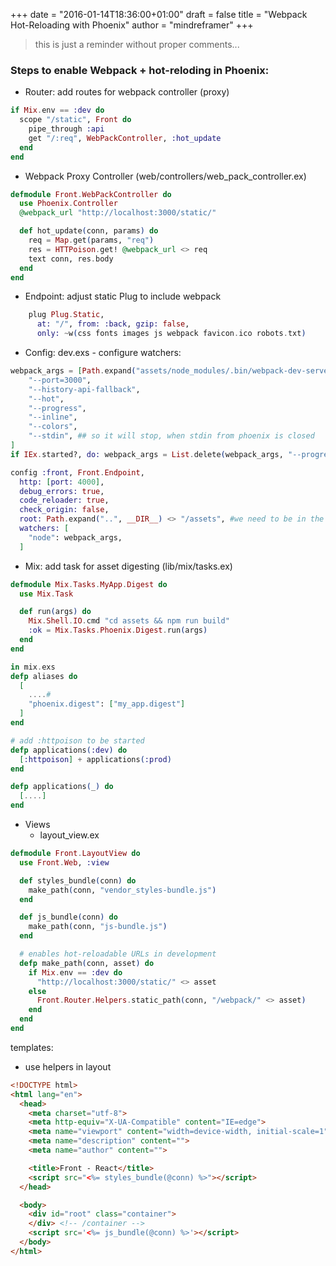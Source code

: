 +++
date = "2016-01-14T18:36:00+01:00"
draft = false
title = "Webpack Hot-Reloading with Phoenix"
author = "mindreframer"
+++





<blockquote>
  this is just a reminder without proper comments...
</blockquote>


### Steps to enable Webpack + hot-reloding in Phoenix:

- Router: add routes for webpack controller (proxy)

```elixir
if Mix.env == :dev do
  scope "/static", Front do
    pipe_through :api
    get "/:req", WebPackController, :hot_update
  end
end
```

- Webpack Proxy Controller (web/controllers/web_pack_controller.ex)

```elixir
defmodule Front.WebPackController do
  use Phoenix.Controller
  @webpack_url "http://localhost:3000/static/"

  def hot_update(conn, params) do
    req = Map.get(params, "req")
    res = HTTPoison.get! @webpack_url <> req
    text conn, res.body
  end
end
```

- Endpoint: adjust static Plug to include webpack

```elixir
    plug Plug.Static,
      at: "/", from: :back, gzip: false,
      only: ~w(css fonts images js webpack favicon.ico robots.txt)

```

- Config: dev.exs - configure watchers:

```elixir
webpack_args = [Path.expand("assets/node_modules/.bin/webpack-dev-server"),
    "--port=3000",
    "--history-api-fallback",
    "--hot",
    "--progress",
    "--inline",
    "--colors",
    "--stdin", ## so it will stop, when stdin from phoenix is closed
]
if IEx.started?, do: webpack_args = List.delete(webpack_args, "--progress")

config :front, Front.Endpoint,
  http: [port: 4000],
  debug_errors: true,
  code_reloader: true,
  check_origin: false,
  root: Path.expand("..", __DIR__) <> "/assets", #we need to be in the assets folder...
  watchers: [
    "node": webpack_args,
  ]
```

- Mix: add task for asset digesting (lib/mix/tasks.ex)

```elixir
defmodule Mix.Tasks.MyApp.Digest do
  use Mix.Task

  def run(args) do
    Mix.Shell.IO.cmd "cd assets && npm run build"
    :ok = Mix.Tasks.Phoenix.Digest.run(args)
  end
end
```




```elixir
in mix.exs
defp aliases do
  [
    ....#
    "phoenix.digest": ["my_app.digest"]
  ]
end

# add :httpoison to be started
defp applications(:dev) do
  [:httpoison] + applications(:prod)
end

defp applications(_) do
  [....]
end
```


- Views
  - layout_view.ex

```elixir
defmodule Front.LayoutView do
  use Front.Web, :view

  def styles_bundle(conn) do
    make_path(conn, "vendor_styles-bundle.js")
  end

  def js_bundle(conn) do
    make_path(conn, "js-bundle.js")
  end

  # enables hot-reloadable URLs in development
  defp make_path(conn, asset) do
    if Mix.env == :dev do
      "http://localhost:3000/static/" <> asset
    else
      Front.Router.Helpers.static_path(conn, "/webpack/" <> asset)
    end
  end
end
```

templates:
  - use helpers in layout

```html
<!DOCTYPE html>
<html lang="en">
  <head>
    <meta charset="utf-8">
    <meta http-equiv="X-UA-Compatible" content="IE=edge">
    <meta name="viewport" content="width=device-width, initial-scale=1">
    <meta name="description" content="">
    <meta name="author" content="">

    <title>Front - React</title>
    <script src="<%= styles_bundle(@conn) %>"></script>
  </head>

  <body>
    <div id="root" class="container">
    </div> <!-- /container -->
    <script src='<%= js_bundle(@conn) %>'></script>
  </body>
</html>
```








